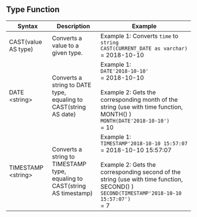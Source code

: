 ## Type Function

| Syntax                | Description                                                        | Example                                                        |
| ------------------- | ------------------------------------------------------------ | ------------------------------------------------------------ |
| CAST(value AS type) | Converts a value to a given type. | Example 1: Converts `time` to `string`<br />`CAST(CURRENT_DATE as varchar)`<br /> = 2018-10-10 |
| DATE \<string\>     | Converts a string to DATE type,<br />equaling to CAST(string AS date) | Example 1:<br />`DATE'2018-10-10'`<br /> = 2018-10-10<br /><br />Example 2: Gets the corresponding month of the string (use with time function, MONTH() )<br />`MONTH(DATE'2018-10-10')`<br /> = 10 |
| TIMESTAMP \<string\> | Converts a string to TIMESTAMP type,<br />equaling to CAST(string AS timestamp) | Example 1:<br />`TIMESTAMP'2018-10-10 15:57:07`<br /> = 2018-10-10 15:57:07<br /><br />Example 2: Gets the corresponding second of the string (use with time function, SECOND() )<br />`SECOND(TIMESTAMP'2018-10-10 15:57:07')`<br /> = 7 |

